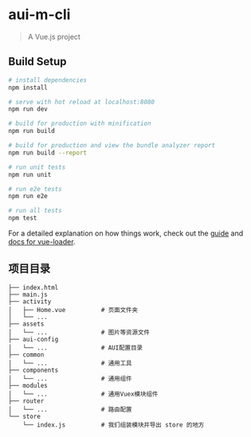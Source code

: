 # aui-m-cli

> A Vue.js project

## Build Setup

``` bash
# install dependencies
npm install

# serve with hot reload at localhost:8080
npm run dev

# build for production with minification
npm run build

# build for production and view the bundle analyzer report
npm run build --report

# run unit tests
npm run unit

# run e2e tests
npm run e2e

# run all tests
npm test
```

For a detailed explanation on how things work, check out the [guide](http://vuejs-templates.github.io/webpack/) and [docs for vue-loader](http://vuejs.github.io/vue-loader).

## 项目目录

```text
├── index.html
├── main.js
├── activity
│   ├── Home.vue          # 页面文件夹
│   └── ...
├── assets
│   └── ...               # 图片等资源文件
├── aui-config
│   └── ...               # AUI配置目录
├── common
│   └── ...               # 通用工具
├── components
│   └── ...               # 通用组件
├── modules
│   └── ...               # 通用Vuex模块组件
├── router
│   └── ...               # 路由配置
└── store
    └── index.js          # 我们组装模块并导出 store 的地方
```